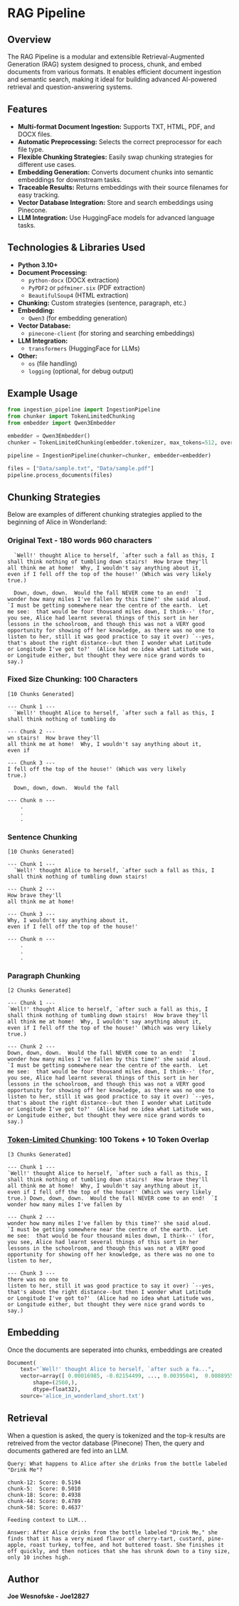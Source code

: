 # RAG Pipeline

## Overview
The RAG Pipeline is a modular and extensible Retrieval-Augmented Generation (RAG) system designed to process, chunk, and embed documents from various formats. It enables efficient document ingestion and semantic search, making it ideal for building advanced AI-powered retrieval and question-answering systems.

## Features
- **Multi-format Document Ingestion:** Supports TXT, HTML, PDF, and DOCX files.
- **Automatic Preprocessing:** Selects the correct preprocessor for each file type.
- **Flexible Chunking Strategies:** Easily swap chunking strategies for different use cases.
- **Embedding Generation:** Converts document chunks into semantic embeddings for downstream tasks.
- **Traceable Results:** Returns embeddings with their source filenames for easy tracking.
- **Vector Database Integration:** Store and search embeddings using Pinecone.
- **LLM Integration:** Use HuggingFace models for advanced language tasks.

## Technologies & Libraries Used
- **Python 3.10+**
- **Document Processing:**
	- `python-docx` (DOCX extraction)
	- `PyPDF2` or `pdfminer.six` (PDF extraction)
	- `BeautifulSoup4` (HTML extraction)
- **Chunking:** Custom strategies (sentence, paragraph, etc.)
- **Embedding:**
	- `Qwen3` (for embedding generation)
- **Vector Database:**
	- `pinecone-client` (for storing and searching embeddings)
- **LLM Integration:**
	- `transformers` (HuggingFace for LLMs)
- **Other:**
	- `os` (file handling)
	- `logging` (optional, for debug output)

## Example Usage
```python
from ingestion_pipeline import IngestionPipeline
from chunker import TokenLimitedChunking
from embedder import Qwen3Embedder

embedder = Qwen3Embedder()
chunker = TokenLimitedChunking(embedder.tokenizer, max_tokens=512, overlap_tokens=10)

pipeline = IngestionPipeline(chunker=chunker, embedder=embedder)

files = ["Data/sample.txt", "Data/sample.pdf"]
pipeline.process_documents(files)
```

## Chunking Strategies

Below are examples of different chunking strategies applied to the beginning of Alice in Wonderland:

### Original Text - 180 words 960 characters

```
  `Well!' thought Alice to herself, `after such a fall as this, I
shall think nothing of tumbling down stairs!  How brave they'll
all think me at home!  Why, I wouldn't say anything about it,
even if I fell off the top of the house!' (Which was very likely
true.)

  Down, down, down.  Would the fall NEVER come to an end!  `I
wonder how many miles I've fallen by this time?' she said aloud.
`I must be getting somewhere near the centre of the earth.  Let
me see:  that would be four thousand miles down, I think--' (for,
you see, Alice had learnt several things of this sort in her
lessons in the schoolroom, and though this was not a VERY good
opportunity for showing off her knowledge, as there was no one to
listen to her, still it was good practice to say it over) `--yes,
that's about the right distance--but then I wonder what Latitude
or Longitude I've got to?'  (Alice had no idea what Latitude was,
or Longitude either, but thought they were nice grand words to
say.)
```

### Fixed Size Chunking: 100 Characters

```
[10 Chunks Generated]

--- Chunk 1 ---
  `Well!' thought Alice to herself, `after such a fall as this, I
shall think nothing of tumbling do

--- Chunk 2 ---
wn stairs!  How brave they'll
all think me at home!  Why, I wouldn't say anything about it,
even if 

--- Chunk 3 ---
I fell off the top of the house!' (Which was very likely
true.)

  Down, down, down.  Would the fall

--- Chunk n ---
	.
	.
	.
```

### Sentence Chunking
```
[10 Chunks Generated]

--- Chunk 1 ---
  `Well!' thought Alice to herself, `after such a fall as this, I
shall think nothing of tumbling down stairs!  

--- Chunk 2 ---
How brave they'll
all think me at home!  

--- Chunk 3 ---
Why, I wouldn't say anything about it,
even if I fell off the top of the house!'

--- Chunk n ---
	.
	.
	.
```

### Paragraph Chunking

```
[2 Chunks Generated]

--- Chunk 1 ---
`Well!' thought Alice to herself, `after such a fall as this, I
shall think nothing of tumbling down stairs!  How brave they'll
all think me at home!  Why, I wouldn't say anything about it,
even if I fell off the top of the house!' (Which was very likely
true.)

--- Chunk 2 ---
Down, down, down.  Would the fall NEVER come to an end!  `I
wonder how many miles I've fallen by this time?' she said aloud.
`I must be getting somewhere near the centre of the earth.  Let
me see:  that would be four thousand miles down, I think--' (for,
you see, Alice had learnt several things of this sort in her
lessons in the schoolroom, and though this was not a VERY good
opportunity for showing off her knowledge, as there was no one to
listen to her, still it was good practice to say it over) `--yes,
that's about the right distance--but then I wonder what Latitude
or Longitude I've got to?'  (Alice had no idea what Latitude was,
or Longitude either, but thought they were nice grand words to
say.)
```

### [Token-Limited Chunking](#https://github.com/Joe12827/RAG-Pipeline/blob/e48a47fe9318639df21d6a99b3f32d521ff8715b/src/chunker.py#L38): 100 Tokens + 10 Token Overlap

```
[3 Chunks Generated]

--- Chunk 1 ---
`Well!' thought Alice to herself, `after such a fall as this, I
shall think nothing of tumbling down stairs!  How brave they'll
all think me at home!  Why, I wouldn't say anything about it,
even if I fell off the top of the house!' (Which was very likely
true.) Down, down, down.  Would the fall NEVER come to an end!  `I
wonder how many miles I've fallen by

--- Chunk 2 ---
wonder how many miles I've fallen by this time?' she said aloud.
`I must be getting somewhere near the centre of the earth.  Let
me see:  that would be four thousand miles down, I think--' (for,
you see, Alice had learnt several things of this sort in her
lessons in the schoolroom, and though this was not a VERY good
opportunity for showing off her knowledge, as there was no one to
listen to her,

--- Chunk 3 ---
there was no one to
listen to her, still it was good practice to say it over) `--yes,
that's about the right distance--but then I wonder what Latitude
or Longitude I've got to?'  (Alice had no idea what Latitude was,
or Longitude either, but thought they were nice grand words to
say.)
```

## Embedding
Once the documents are seperated into chunks, embeddings are created
```python
Document(
	text="`Well!' thought Alice to herself, `after such a fa...",
	vector=array([ 0.00016985, -0.02154499, ..., 0.00395041,  0.00889554],
		shape=(2560,),
		dtype=float32),
	source='alice_in_wonderland_short.txt')
```

## Retrieval

When a question is asked, the query is tokenized and the top-k results are retreived from the vector database (Pinecone)
Then, the query and documents gathered are fed into an LLM.
```
Query: What happens to Alice after she drinks from the bottle labeled "Drink Me"?

chunk-12: Score: 0.5194
chunk-5:  Score: 0.5010
chunk-18: Score: 0.4938
chunk-44: Score: 0.4789
chunk-58: Score: 0.4637'

Feeding context to LLM...

Answer: After Alice drinks from the bottle labeled "Drink Me," she finds that it has a very mixed flavor of cherry-tart, custard, pine-apple, roast turkey, toffee, and hot buttered toast. She finishes it off quickly, and then notices that she has shrunk down to a tiny size, only 10 inches high.
```

## Author
**Joe Wesnofske - Joe12827**

